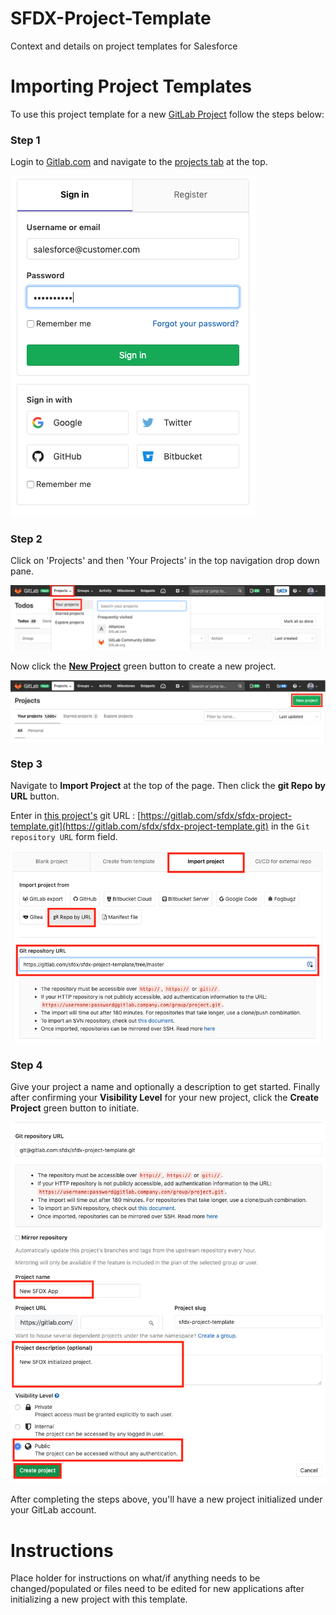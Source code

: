 # SFDX-Project-Template

Context and details on project templates for Salesforce

# Importing Project Templates

To use this project template for a new [GitLab Project](https://docs.gitlab.com/ee/user/project/) follow the steps below: 

### Step 1

Login to [Gitlab.com](https://gitlab.com/users/sign_in) and navigate to the [projects tab](https://gitlab.com/dashboard/projects) at the top. 

![Login to GitLab.com](./imgs/login.png)

### Step 2

Click on 'Projects' and then 'Your Projects' in the top navigation drop down pane. 

![New project nav](./imgs/project-nav.png) 

Now click the [**New Project**](https://gitlab.com/projects/new) green button to create a new project. 

![Create a new Project button](./imgs/new-project-button.png)

### Step 3 

Navigate to **Import Project** at the top of the page. Then click the **git Repo by URL** button. 

Enter in [this project's](https://gitlab.com/sfdx/sfdx-project-template/tree/master) git URL : [https://gitlab.com/sfdx/sfdx-project-template.git](https://gitlab.com/sfdx/sfdx-project-template.git) in the `Git repository URL` form field. 

![Import by git Repo URL](./imgs/new-project.png)

### Step 4

Give your project a name and optionally a description to get started. Finally after confirming your **Visibility Level** for your new project, click the **Create Project** green button to initiate. 

![Initializing Project](./imgs/new-project-2.png)

After completing the steps above, you'll have a new project initialized under your GitLab account.

# Instructions 

Place holder for instructions on what/if anything needs to be changed/populated or files need to be edited for new applications after initializing a new project with this template.